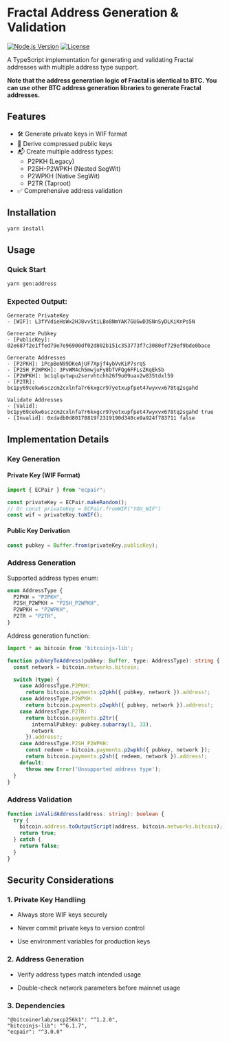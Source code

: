 # Fractal Address Generation & Validation

[![Node.js Version](https://img.shields.io/badge/node-%3E%3D16.0.0-brightgreen)](https://nodejs.org/)
[![License](https://img.shields.io/badge/license-MIT-blue)](LICENSE)

A TypeScript implementation for generating and validating Fractal addresses with multiple address type support.

**Note that the address generation logic of Fractal is identical to BTC. You can use other BTC address generation libraries to generate Fractal addresses.**

## Features

- 🛠️ Generate private keys in WIF format
- 🔑 Derive compressed public keys
- 📬 Create multiple address types:
  - P2PKH (Legacy)
  - P2SH-P2WPKH (Nested SegWit)
  - P2WPKH (Native SegWit)
  - P2TR (Taproot)
- ✅ Comprehensive address validation

## Installation

```bash
yarn install
```

## Usage

### Quick Start

```bash
yarn gen:address
```

### Expected Output:

```
Gernerate PrivateKey
- [WIF]: L3fYVdieHsWx2HJ8vvStiLBo8NmYAK7GUGwD3SNnSyDLKiKnPs5N

Gernerate Pubkey
- [PublicKey]: 02e687f2e1ffed79e7e96900df02d802b151c353773f7c3080ef729ef9bde0bace

Gernerate Addresses
- [P2PKH]: 1PcpBoN99DKeAjUF7Xpjf4ybVvKiP7srqS
- [P2SH_P2WPKH]: 3PvWM4ch5mwjuFy8bTVFQg6FFLsZKqEkSb
- [P2WPKH]: bc1qlqvtwpu2servhtchh26f9u09uav2w835tdxl59
- [P2TR]: bc1py69cekw6sczcm2cxlnfa7r6kxgcr97yetxupfpet47wyxvx678tq2sgahd

Validate Addresses
- [Valid]: bc1py69cekw6sczcm2cxlnfa7r6kxgcr97yetxupfpet47wyxvx678tq2sgahd true
- [Invalid]: 0xdadb0d80178819f2319190d340ce9a924f783711 false
```

## Implementation Details

### Key Generation

#### Private Key (WIF Format)

```typescript
import { ECPair } from "ecpair";

const privateKey = ECPair.makeRandom();
// Or const privateKey = ECPair.fromWIF("YOU_WIF")
const wif = privateKey.toWIF();
```

#### Public Key Derivation

```typescript
const pubkey = Buffer.from(privateKey.publicKey);
```

### Address Generation

Supported address types enum:

```typescript
enum AddressType {
  P2PKH = "P2PKH",
  P2SH_P2WPKH = "P2SH_P2WPKH",
  P2WPKH = "P2WPKH",
  P2TR = "P2TR",
}
```

Address generation function:

```TypeScript
import * as bitcoin from 'bitcoinjs-lib';

function pubkeyToAddress(pubkey: Buffer, type: AddressType): string {
  const network = bitcoin.networks.bitcoin;

  switch (type) {
    case AddressType.P2PKH:
      return bitcoin.payments.p2pkh({ pubkey, network }).address!;
    case AddressType.P2WPKH:
      return bitcoin.payments.p2wpkh({ pubkey, network }).address!;
    case AddressType.P2TR:
      return bitcoin.payments.p2tr({
        internalPubkey: pubkey.subarray(1, 33),
        network
      }).address!;
    case AddressType.P2SH_P2WPKH:
      const redeem = bitcoin.payments.p2wpkh({ pubkey, network });
      return bitcoin.payments.p2sh({ redeem, network }).address!;
    default:
      throw new Error('Unsupported address type');
  }
}
```

### Address Validation

```typescript
function isValidAddress(address: string): boolean {
  try {
    bitcoin.address.toOutputScript(address, bitcoin.networks.bitcoin);
    return true;
  } catch {
    return false;
  }
}
```

## Security Considerations

### 1. Private Key Handling

- Always store WIF keys securely

- Never commit private keys to version control

- Use environment variables for production keys

### 2. Address Generation

- Verify address types match intended usage

- Double-check network parameters before mainnet usage

### 3. Dependencies

```
"@bitcoinerlab/secp256k1": "^1.2.0",
"bitcoinjs-lib": "^6.1.7",
"ecpair": "^3.0.0"
```
